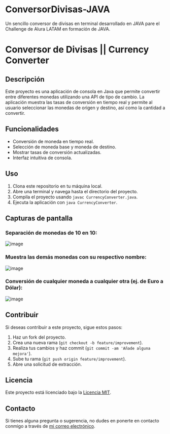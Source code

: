 # ConversorDivisas-JAVA
Un sencillo conversor de divisas en terminal desarrollado en JAVA pare el Challenge de Alura LATAM en formación de JAVA.

# Conversor de Divisas || Currency Converter

## Descripción
Este proyecto es una aplicación de consola en Java que permite convertir entre diferentes monedas utilizando una API de tipo de cambio. La aplicación muestra las tasas de conversión en tiempo real y permite al usuario seleccionar las monedas de origen y destino, así como la cantidad a convertir.

## Funcionalidades
- Conversión de moneda en tiempo real.
- Selección de moneda base y moneda de destino.
- Mostrar tasas de conversión actualizadas.
- Interfaz intuitiva de consola.

## Uso
1. Clona este repositorio en tu máquina local.
2. Abre una terminal y navega hasta el directorio del proyecto.
3. Compila el proyecto usando `javac CurrencyConverter.java`.
4. Ejecuta la aplicación con `java CurrencyConverter`.

## Capturas de pantalla
### Separación de monedas de 10 en 10:
![image](https://github.com/joelr-2002/ConversorDivisas-JAVA/assets/119701694/644ef9bc-f715-4d48-b84c-6aeaf7a95a3b)

### Muestra las demás monedas con su respectivo nombre:
![image](https://github.com/joelr-2002/ConversorDivisas-JAVA/assets/119701694/b0d9c283-7678-4b23-9e68-35d7b5271e79)

### Conversión de cualquier moneda a cualquier otra (ej. de Euro a Dólar):
![image](https://github.com/joelr-2002/ConversorDivisas-JAVA/assets/119701694/f46c2d58-d490-435e-8c16-971cade0a61f)


## Contribuir
Si deseas contribuir a este proyecto, sigue estos pasos:
1. Haz un fork del proyecto.
2. Crea una nueva rama (`git checkout -b feature/improvement`).
3. Realiza tus cambios y haz commit (`git commit -am 'Añade alguna mejora'`).
4. Sube tu rama (`git push origin feature/improvement`).
5. Abre una solicitud de extracción.

## Licencia
Este proyecto está licenciado bajo la [Licencia MIT](LICENSE).

## Contacto
Si tienes alguna pregunta o sugerencia, no dudes en ponerte en contacto conmigo a través de [mi correo electrónico](mailto:joelrenerodriguez2002@gmail.com).
